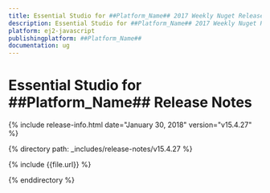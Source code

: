 ```yaml
---
title: Essential Studio for ##Platform_Name## 2017 Weekly Nuget Release Release Notes  
description: Essential Studio for ##Platform_Name## 2017 Weekly Nuget Release Release Notes  
platform: ej2-javascript
publishingplatform: ##Platform_Name##
documentation: ug
---
```


# Essential Studio for  ##Platform_Name##  Release Notes  

{% include release-info.html date="January 30, 2018"  version="v15.4.27" %} 

{% directory path: _includes/release-notes/v15.4.27 %}

{% include {{file.url}} %}

{% enddirectory %}


